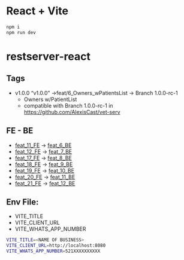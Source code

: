 # React + Vite

```bash
npm i
npm run dev
```

# restserver-react

## Tags 

- v1.0.0 “v1.0.0” ->feat/6_Owners_wPatientsList -> Branch 1.0.0-rc-1
  - Owners w/PatientList
  - compatible with Branch 1.0.0-rc-1 in https://github.com/AlexisCast/vet-serv 

## FE - BE
-  [feat_11_FE](https://github.com/AlexisCast/vet-react/tree/feat/11_Gender_field_dropdown) -> [feat_6_BE](https://github.com/AlexisCast/vet-serv/tree/feat/6_patients_updates_for_feat_11_FE)
-  [feat_12_FE](https://github.com/AlexisCast/vet-react/tree/feat/12_Species) -> [feat_7_BE](https://github.com/AlexisCast/vet-serv/tree/feat/7_species_for_feat_12_FE)
-  [feat_17_FE](https://github.com/AlexisCast/vet-react/tree/feat/17_TableModules_and_update_TableCost_AdminastrationMedTable_RecordForm) -> [feat_8_BE](https://github.com/AlexisCast/vet-serv/tree/feat/8_records_post_for_feat_17_FE)
-  [feat_18_FE](https://github.com/AlexisCast/vet-react/tree/feat/18_Records_page_and_RecordsTable) -> [feat_9_BE](https://github.com/AlexisCast/vet-serv/tree/feat/9_records_get_for_feat_18_FE)
-  [feat_19_FE](https://github.com/AlexisCast/vet-react/tree/feat/19_EditRecord_page) -> [feat_10_BE](https://github.com/AlexisCast/vet-serv/tree/feat/10_records_get_obtainRecord_for_feat_19_FE)
-  [feat_20_FE](https://github.com/AlexisCast/vet-react/tree/feat/20_EditRecord_page_update_record) -> [feat_11_BE](https://github.com/AlexisCast/vet-serv/tree/feat/11_records_put_update_record_for_feat_20_FE)
-  [feat_21_FE](https://github.com/AlexisCast/vet-react/tree/feat/21_DeleteRecord) -> [feat_12_BE](https://github.com/AlexisCast/vet-serv/tree/feat/12_records_delete_record_for_feat_21_FE)

## Env File:
- VITE_TITLE
- VITE_CLIENT_URL
- VITE_WHATS_APP_NUMBER

```bash
VITE_TITLE=<NAME OF BUSINESS>
VITE_CLIENT_URL=http://localhost:8080
VITE_WHATS_APP_NUMBER=521XXXXXXXXXX
```
